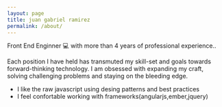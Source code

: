 ```yaml
---
layout: page
title: juan gabriel ramirez
permalink: /about/
---
```

Front End Enginner 💻  with more than 4 years of professional experience..

Each position I have held has transmuted my skill-set and goals towards forward-thinking technology. I am obsessed with expanding my craft, solving challenging problems and staying on the bleeding edge.

- I like the raw javascript  using  desing patterns and best practices
- I feel confortable working with frameworks(angularjs,ember,jquery)

